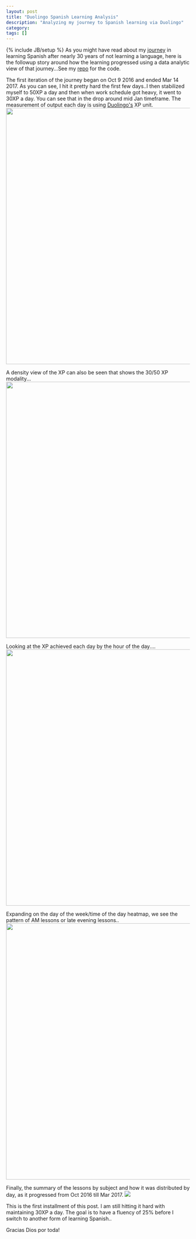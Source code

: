 ```yaml
---
layout: post
title: "Duolingo Spanish Learning Analysis"
description: "Analyzing my journey to Spanish learning via Duolingo"
category:
tags: []
---
```

{% include JB/setup %}
As you might have read about my <a href="http://mobileraj.github.io/2017/03/14/Duolingo_es-Summary">journey</a> in learning Spanish after nearly 30 years of not learning a language, here is the followup story around how the learning progressed using a data analytic view of that journey...See my <a href="https://github.com/mobileraj/Duolingo_ES">repo</a> for the code.

The first iteration of the journey began on Oct 9 2016 and ended Mar 14 2017. As you can see, I hit it pretty hard the first few days..I then stabilized  myself to 50XP a day and then when work schedule got heavy, it went to 30XP a day. You can see that in the drop around mid Jan timeframe. The measurement of output each day is using <a href="https://www.duolingo.com/">Duolingo's</a> XP unit.
<img src="https://mobileraj.github.io/assets/duo_ts1.png" width="700">

A density view of the XP can also be seen that shows the 30/50 XP modality...
<img src="https://mobileraj.github.io/assets/duo_ts_hist.png" width="700">

Looking at the XP achieved each day by the hour of the day....
<img src="https://mobileraj.github.io/assets/duo_xpt_hr.png" width="700">

Expanding on the day of the week/time of the day heatmap, we see the pattern of AM lessons or late evening lessons..
<img src="https://mobileraj.github.io/assets/duo_wk_heatmap.png" width="700">

Finally, the summary of the lessons by subject and how it was distributed by day, as it progressed from Oct 2016 till Mar 2017.
<img src="https://mobileraj.github.io/assets/duo_day_subj.png">

This is the first installment of this post. I am still hitting it hard with maintaining 30XP a day. The goal is to have a fluency of 25% before I switch to another form of learning Spanish..

Gracias Dios por toda!
